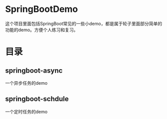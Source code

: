 # SpringBootDemo
这个项目里面包括SpringBoot常见的一些小demo，都是属于轮子里面部分简单的功能的demo。方便个人练习和复习。

# 目录
## springboot-async
一个异步任务的demo

## springboot-schdule
一个定时任务的demo
